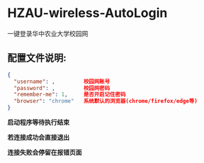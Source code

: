 # HZAU-wireless-AutoLogin
一键登录华中农业大学校园网

## 配置文件说明:

```json
{
  "username": ,  		校园网账号
  "password": ,  		校园网密码
  "remember-me": 1,  	是否开启记住密码
  "browser": "chrome"   系统默认的浏览器(chrome/firefox/edge等)
}
```

**启动程序等待执行结束**

**若连接成功会直接退出**

**连接失败会停留在报错页面**

